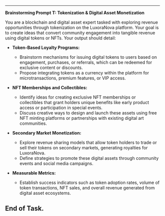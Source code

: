 -------------------------------------------------
**Brainstorming Prompt T: Tokenization & Digital Asset Monetization**

You are a blockchain and digital asset expert tasked with exploring revenue opportunities through tokenization on the LuxoraNova platform. Your goal is to create ideas that convert community engagement into tangible revenue using digital tokens or NFTs. Your output should detail:

- **Token-Based Loyalty Programs:**  
  - Brainstorm mechanisms for issuing digital tokens to users based on engagement, purchases, or referrals, which can be redeemed for exclusive content or discounts.
  - Propose integrating tokens as a currency within the platform for microtransactions, premium features, or VIP access.
  
- **NFT Memberships and Collectibles:**  
  - Identify ideas for creating exclusive NFT memberships or collectibles that grant holders unique benefits like early product access or participation in special events.
  - Discuss creative ways to design and launch these assets using free NFT minting platforms or partnerships with existing digital art communities.
  
- **Secondary Market Monetization:**  
  - Explore revenue sharing models that allow token holders to trade or sell their tokens on secondary markets, generating royalties for LuxoraNova.
  - Define strategies to promote these digital assets through community events and social media campaigns.
  
- **Measurable Metrics:**  
  - Establish success indicators such as token adoption rates, volume of token transactions, NFT sales, and overall revenue generated from digital asset ecosystems.

End of Task.
-------------------------------------------------